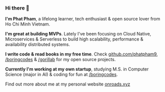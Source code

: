 ### Hi there 👋

**I'm Phat Pham**, a lifelong learner, tech enthusiast & open source lover from Ho Chi Minh Vietnam.

**I'm great at building MVPs**. Lately I've been focusing on Cloud Native, Microservices & Serverless to build high scalability, performance & availability distributed systems.

**I write code & read books in my free time**. Check [github.com/phatpham9](https://github.com/phatpham9), [/boringcodes](https://github.com/boringcodes) & [/gorillab](https://github.com/gorillab) for my open source projects.

**Currently I'm working at my own startup**, studying M.S. in Computer Science (major in AI) & coding for fun at [/boringcodes](https://github.com/boringcodes).

Find out more about me at my personal website [onroads.xyz](https://onroads.xyz)

<!--
**phatpham9/phatpham9** is a ✨ _special_ ✨ repository because its `README.md` (this file) appears on your GitHub profile.

Here are some ideas to get you started:

- 🔭 I’m currently working on ...
- 🌱 I’m currently learning ...
- 👯 I’m looking to collaborate on ...
- 🤔 I’m looking for help with ...
- 💬 Ask me about ...
- 📫 How to reach me: ...
- 😄 Pronouns: ...
- ⚡ Fun fact: ...
-->
